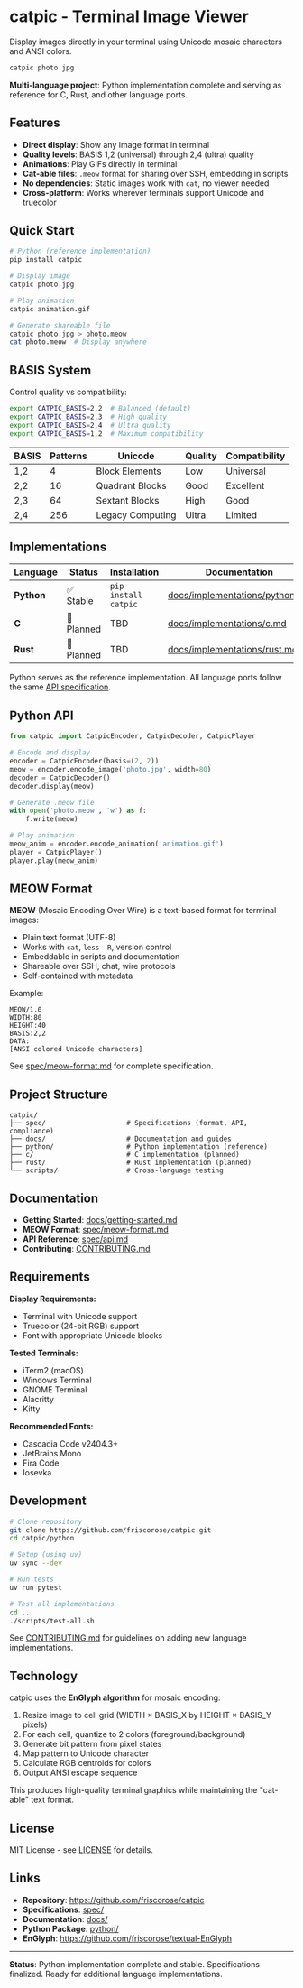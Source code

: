 # catpic - Terminal Image Viewer

Display images directly in your terminal using Unicode mosaic characters and ANSI colors.

```bash
catpic photo.jpg
```

**Multi-language project**: Python implementation complete and serving as reference for C, Rust, and other language ports.

## Features

- **Direct display**: Show any image format in terminal
- **Quality levels**: BASIS 1,2 (universal) through 2,4 (ultra) quality
- **Animations**: Play GIFs directly in terminal
- **Cat-able files**: `.meow` format for sharing over SSH, embedding in scripts
- **No dependencies**: Static images work with `cat`, no viewer needed
- **Cross-platform**: Works wherever terminals support Unicode and truecolor

## Quick Start

```bash
# Python (reference implementation)
pip install catpic

# Display image
catpic photo.jpg

# Play animation
catpic animation.gif

# Generate shareable file
catpic photo.jpg > photo.meow
cat photo.meow  # Display anywhere
```

## BASIS System

Control quality vs compatibility:

```bash
export CATPIC_BASIS=2,2  # Balanced (default)
export CATPIC_BASIS=2,3  # High quality
export CATPIC_BASIS=2,4  # Ultra quality
export CATPIC_BASIS=1,2  # Maximum compatibility
```

| BASIS | Patterns | Unicode | Quality | Compatibility |
|-------|----------|---------|---------|---------------|
| 1,2   | 4        | Block Elements | Low | Universal |
| 2,2   | 16       | Quadrant Blocks | Good | Excellent |
| 2,3   | 64       | Sextant Blocks | High | Good |
| 2,4   | 256      | Legacy Computing | Ultra | Limited |

## Implementations

| Language | Status | Installation | Documentation |
|----------|--------|--------------|---------------|
| **Python** | ✅ Stable | `pip install catpic` | [docs/implementations/python.md](docs/implementations/python.md) |
| **C** | 🚧 Planned | TBD | [docs/implementations/c.md](docs/implementations/c.md) |
| **Rust** | 🚧 Planned | TBD | [docs/implementations/rust.md](docs/implementations/rust.md) |

Python serves as the reference implementation. All language ports follow the same [API specification](spec/api.md).

## Python API

```python
from catpic import CatpicEncoder, CatpicDecoder, CatpicPlayer

# Encode and display
encoder = CatpicEncoder(basis=(2, 2))
meow = encoder.encode_image('photo.jpg', width=80)
decoder = CatpicDecoder()
decoder.display(meow)

# Generate .meow file
with open('photo.meow', 'w') as f:
    f.write(meow)

# Play animation
meow_anim = encoder.encode_animation('animation.gif')
player = CatpicPlayer()
player.play(meow_anim)
```

## MEOW Format

**MEOW** (Mosaic Encoding Over Wire) is a text-based format for terminal images:

- Plain text format (UTF-8)
- Works with `cat`, `less -R`, version control
- Embeddable in scripts and documentation
- Shareable over SSH, chat, wire protocols
- Self-contained with metadata

Example:
```
MEOW/1.0
WIDTH:80
HEIGHT:40
BASIS:2,2
DATA:
[ANSI colored Unicode characters]
```

See [spec/meow-format.md](spec/meow-format.md) for complete specification.

## Project Structure

```
catpic/
├── spec/                    # Specifications (format, API, compliance)
├── docs/                    # Documentation and guides
├── python/                  # Python implementation (reference)
├── c/                       # C implementation (planned)
├── rust/                    # Rust implementation (planned)
└── scripts/                 # Cross-language testing
```

## Documentation

- **Getting Started**: [docs/getting-started.md](docs/getting-started.md)
- **MEOW Format**: [spec/meow-format.md](spec/meow-format.md)
- **API Reference**: [spec/api.md](spec/api.md)
- **Contributing**: [CONTRIBUTING.md](CONTRIBUTING.md)

## Requirements

**Display Requirements:**
- Terminal with Unicode support
- Truecolor (24-bit RGB) support
- Font with appropriate Unicode blocks

**Tested Terminals:**
- iTerm2 (macOS)
- Windows Terminal
- GNOME Terminal
- Alacritty
- Kitty

**Recommended Fonts:**
- Cascadia Code v2404.3+
- JetBrains Mono
- Fira Code
- Iosevka

## Development

```bash
# Clone repository
git clone https://github.com/friscorose/catpic.git
cd catpic/python

# Setup (using uv)
uv sync --dev

# Run tests
uv run pytest

# Test all implementations
cd ..
./scripts/test-all.sh
```

See [CONTRIBUTING.md](CONTRIBUTING.md) for guidelines on adding new language implementations.

## Technology

catpic uses the **EnGlyph algorithm** for mosaic encoding:

1. Resize image to cell grid (WIDTH × BASIS_X by HEIGHT × BASIS_Y pixels)
2. For each cell, quantize to 2 colors (foreground/background)
3. Generate bit pattern from pixel states
4. Map pattern to Unicode character
5. Calculate RGB centroids for colors
6. Output ANSI escape sequence

This produces high-quality terminal graphics while maintaining the "cat-able" text format.

## License

MIT License - see [LICENSE](LICENSE) for details.

## Links

- **Repository**: https://github.com/friscorose/catpic
- **Specifications**: [spec/](spec/)
- **Documentation**: [docs/](docs/)
- **Python Package**: [python/](python/)
- **EnGlyph**: https://github.com/friscorose/textual-EnGlyph

---

**Status**: Python implementation complete and stable. Specifications finalized. Ready for additional language implementations.